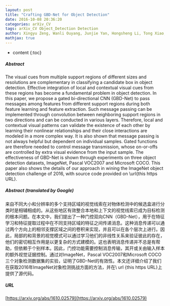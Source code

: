 ```yaml
---
layout: post
title: "Crafting GBD-Net for Object Detection"
date: 2016-10-08 20:36:20
categories: arXiv_CV
tags: arXiv_CV Object_Detection Detection
author: Xingyu Zeng, Wanli Ouyang, Junjie Yan, Hongsheng Li, Tong Xiao, Kun Wang, Yu Liu, Yucong Zhou, Bin Yang, Zhe Wang, Hui Zhou, Xiaogang Wang
mathjax: true
---
```


* content
{:toc}

##### Abstract
The visual cues from multiple support regions of different sizes and resolutions are complementary in classifying a candidate box in object detection. Effective integration of local and contextual visual cues from these regions has become a fundamental problem in object detection. In this paper, we propose a gated bi-directional CNN (GBD-Net) to pass messages among features from different support regions during both feature learning and feature extraction. Such message passing can be implemented through convolution between neighboring support regions in two directions and can be conducted in various layers. Therefore, local and contextual visual patterns can validate the existence of each other by learning their nonlinear relationships and their close interactions are modeled in a more complex way. It is also shown that message passing is not always helpful but dependent on individual samples. Gated functions are therefore needed to control message transmission, whose on-or-offs are controlled by extra visual evidence from the input sample. The effectiveness of GBD-Net is shown through experiments on three object detection datasets, ImageNet, Pascal VOC2007 and Microsoft COCO. This paper also shows the details of our approach in wining the ImageNet object detection challenge of 2016, with source code provided on \url{this https URL}.

##### Abstract (translated by Google)
来自不同大小和分辨率的多个支持区域的视觉线索在对物体检测中的候选盒进行分类时是相辅相成的。从这些地区有效整合本地和上下文的视觉线索已成为目标检测的根本问题。在本文中，我们提出了一种门控双向CNN（GBD-Net），用于在特征学习和特征提取过程中在不同支持区域的特征之间传递消息。这种消息传递可以通过两个方向上的相邻支撑区域之间的卷积来实现，并且可以在各个层次上进行。因此，局部的和背景的视觉模式可以通过学习他们的非线性关系来验证彼此的存在，他们的密切相互作用是以更复杂的方式建模的。这也表明消息传递并不总是有帮助，但依赖于个别样本。因此，门控功能需要控制消息传输，其开或关由输入样本的额外视觉证据控制。通过对ImageNet，Pascal VOC2007和Microsoft COCO三个对象检测数据集的实验，证明了GBD-Net的有效性。本文还详细介绍了我们在获取2016年ImageNet对象检测挑战方面的方法，并在\ url {this https URL}上提供了源代码。

##### URL
[https://arxiv.org/abs/1610.02579](https://arxiv.org/abs/1610.02579)

